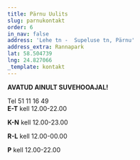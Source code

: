 ```yaml
---
title: Pärnu Uulits
slug: parnukontakt
order: 6
in_nav: false
address: 'Lehe tn -  Supeluse tn, Pärnu'
address_extra: Rannapark
lat: 58.504739
lng: 24.827066
_template: kontakt
---
```


**AVATUD AINULT SUVEHOOAJAL!**

Tel 51 11 16 49  
**E-T** kell 12.00-22.00

**K-N** kell 12.00-23.00

**R-L** kell 12.00-00.00

**P** kell 12.00-22.00
